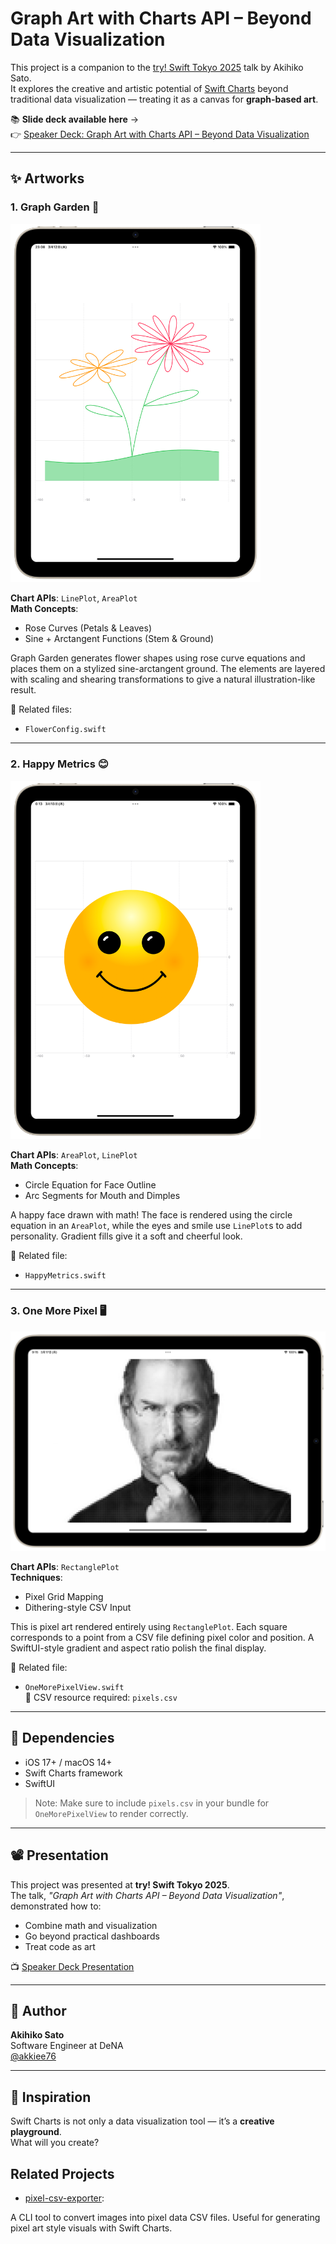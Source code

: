 # Graph Art with Charts API – Beyond Data Visualization

This project is a companion to the [try! Swift Tokyo 2025](https://www.tryswift.co/events/2025/tokyo/en/) talk by Akihiko Sato.  
It explores the creative and artistic potential of [Swift Charts](https://developer.apple.com/documentation/charts) beyond traditional data visualization — treating it as a canvas for **graph-based art**.

📚 **Slide deck available here** →  
👉 [Speaker Deck: Graph Art with Charts API – Beyond Data Visualization](https://speakerdeck.com/akkie76/graph-art-with-charts-api-beyond-data-visualization)

---

## ✨ Artworks

### 1. Graph Garden 🌷

<img src="https://github.com/akkie76/SwiftChartsCanvas/blob/main/Screenshoot/GraphGarden.png" alt="Graph Garden" width="400" />

**Chart APIs**: `LinePlot`, `AreaPlot`  
**Math Concepts**:  
- Rose Curves (Petals & Leaves)  
- Sine + Arctangent Functions (Stem & Ground)

Graph Garden generates flower shapes using rose curve equations and places them on a stylized sine-arctangent ground. The elements are layered with scaling and shearing transformations to give a natural illustration-like result.

📄 Related files:
- `FlowerConfig.swift`

---

### 2. Happy Metrics 😊

<img src="https://github.com/akkie76/SwiftChartsCanvas/blob/main/Screenshoot/HappyMetrics.png" alt="Happy Metrics" width="400" />

**Chart APIs**: `AreaPlot`, `LinePlot`  
**Math Concepts**:  
- Circle Equation for Face Outline  
- Arc Segments for Mouth and Dimples

A happy face drawn with math! The face is rendered using the circle equation in an `AreaPlot`, while the eyes and smile use `LinePlot`s to add personality. Gradient fills give it a soft and cheerful look.

📄 Related file:
- `HappyMetrics.swift`

---

### 3. One More Pixel 🖥

<img src="https://github.com/akkie76/SwiftChartsCanvas/blob/main/Screenshoot/OneMorePixel.png" alt="One More Pixel" width="600" />

**Chart APIs**: `RectanglePlot`  
**Techniques**:  
- Pixel Grid Mapping  
- Dithering-style CSV Input

This is pixel art rendered entirely using `RectanglePlot`. Each square corresponds to a point from a CSV file defining pixel color and position. A SwiftUI-style gradient and aspect ratio polish the final display.

📄 Related file:
- `OneMorePixelView.swift`  
📁 CSV resource required: `pixels.csv`

---

## 🧪 Dependencies

- iOS 17+ / macOS 14+
- Swift Charts framework
- SwiftUI

> Note: Make sure to include `pixels.csv` in your bundle for `OneMorePixelView` to render correctly.

---

## 📽️ Presentation

This project was presented at **try! Swift Tokyo 2025**.  
The talk, *"Graph Art with Charts API – Beyond Data Visualization"*, demonstrated how to:

- Combine math and visualization
- Go beyond practical dashboards
- Treat code as art

📺 [Speaker Deck Presentation](https://speakerdeck.com/akkie76/graph-art-with-charts-api-beyond-data-visualization)

---

## 👤 Author

**Akihiko Sato**  
Software Engineer at DeNA  
[@akkiee76](https://x.com/akkiee76)

---

## 🧠 Inspiration

Swift Charts is not only a data visualization tool — it’s a **creative playground**.  
What will you create?

## Related Projects

- [pixel-csv-exporter](https://github.com/akkie76/pixel-csv-exporter):  

A CLI tool to convert images into pixel data CSV files. Useful for generating pixel art style visuals with Swift Charts.

